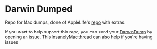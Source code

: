 # Darwin Dumped

Repo for Mac dumps, clone of AppleLife's [repo](https://applelife.ru/threads/dampy-originalnyx-makov.2943712/) with extras. 

If you want to help support this repo, you can send your [DarwinDump](https://bitbucket.org/blackosx/darwindumper/downloads/) by opening an issue. This [InsanelyMac thread](https://www.insanelymac.com/forum/topic/282794-darwindumper/) can also help if you're having issues
